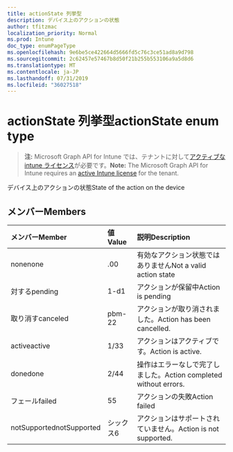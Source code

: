 ```yaml
---
title: actionState 列挙型
description: デバイス上のアクションの状態
author: tfitzmac
localization_priority: Normal
ms.prod: Intune
doc_type: enumPageType
ms.openlocfilehash: 9e6be5ce422664d5666fd5c76c3ce51ad8a9d798
ms.sourcegitcommit: 2c62457e57467b8d50f21b255b553106a9a5d8d6
ms.translationtype: MT
ms.contentlocale: ja-JP
ms.lasthandoff: 07/31/2019
ms.locfileid: "36027518"
---
```

# <a name="actionstate-enum-type"></a><span data-ttu-id="d6d55-103">actionState 列挙型</span><span class="sxs-lookup"><span data-stu-id="d6d55-103">actionState enum type</span></span>

> <span data-ttu-id="d6d55-104">**注:** Microsoft Graph API for Intune では、テナントに対して[アクティブな intune ライセンス](https://go.microsoft.com/fwlink/?linkid=839381)が必要です。</span><span class="sxs-lookup"><span data-stu-id="d6d55-104">**Note:** The Microsoft Graph API for Intune requires an [active Intune license](https://go.microsoft.com/fwlink/?linkid=839381) for the tenant.</span></span>

<span data-ttu-id="d6d55-105">デバイス上のアクションの状態</span><span class="sxs-lookup"><span data-stu-id="d6d55-105">State of the action on the device</span></span>

## <a name="members"></a><span data-ttu-id="d6d55-106">メンバー</span><span class="sxs-lookup"><span data-stu-id="d6d55-106">Members</span></span>
|<span data-ttu-id="d6d55-107">メンバー</span><span class="sxs-lookup"><span data-stu-id="d6d55-107">Member</span></span>|<span data-ttu-id="d6d55-108">値</span><span class="sxs-lookup"><span data-stu-id="d6d55-108">Value</span></span>|<span data-ttu-id="d6d55-109">説明</span><span class="sxs-lookup"><span data-stu-id="d6d55-109">Description</span></span>|
|:---|:---|:---|
|<span data-ttu-id="d6d55-110">none</span><span class="sxs-lookup"><span data-stu-id="d6d55-110">none</span></span>|<span data-ttu-id="d6d55-111">.0</span><span class="sxs-lookup"><span data-stu-id="d6d55-111">0</span></span>|<span data-ttu-id="d6d55-112">有効なアクション状態ではありません</span><span class="sxs-lookup"><span data-stu-id="d6d55-112">Not a valid action state</span></span>|
|<span data-ttu-id="d6d55-113">対する</span><span class="sxs-lookup"><span data-stu-id="d6d55-113">pending</span></span>|<span data-ttu-id="d6d55-114">1-d</span><span class="sxs-lookup"><span data-stu-id="d6d55-114">1</span></span>|<span data-ttu-id="d6d55-115">アクションが保留中</span><span class="sxs-lookup"><span data-stu-id="d6d55-115">Action is pending</span></span>|
|<span data-ttu-id="d6d55-116">取り消す</span><span class="sxs-lookup"><span data-stu-id="d6d55-116">canceled</span></span>|<span data-ttu-id="d6d55-117">pbm-2</span><span class="sxs-lookup"><span data-stu-id="d6d55-117">2</span></span>|<span data-ttu-id="d6d55-118">アクションが取り消されました。</span><span class="sxs-lookup"><span data-stu-id="d6d55-118">Action has been cancelled.</span></span>|
|<span data-ttu-id="d6d55-119">active</span><span class="sxs-lookup"><span data-stu-id="d6d55-119">active</span></span>|<span data-ttu-id="d6d55-120">1/3</span><span class="sxs-lookup"><span data-stu-id="d6d55-120">3</span></span>|<span data-ttu-id="d6d55-121">アクションはアクティブです。</span><span class="sxs-lookup"><span data-stu-id="d6d55-121">Action is active.</span></span>|
|<span data-ttu-id="d6d55-122">done</span><span class="sxs-lookup"><span data-stu-id="d6d55-122">done</span></span>|<span data-ttu-id="d6d55-123">2/4</span><span class="sxs-lookup"><span data-stu-id="d6d55-123">4</span></span>|<span data-ttu-id="d6d55-124">操作はエラーなしで完了しました。</span><span class="sxs-lookup"><span data-stu-id="d6d55-124">Action completed without errors.</span></span>|
|<span data-ttu-id="d6d55-125">フェール</span><span class="sxs-lookup"><span data-stu-id="d6d55-125">failed</span></span>|<span data-ttu-id="d6d55-126">5</span><span class="sxs-lookup"><span data-stu-id="d6d55-126">5</span></span>|<span data-ttu-id="d6d55-127">アクションの失敗</span><span class="sxs-lookup"><span data-stu-id="d6d55-127">Action failed</span></span>|
|<span data-ttu-id="d6d55-128">notSupported</span><span class="sxs-lookup"><span data-stu-id="d6d55-128">notSupported</span></span>|<span data-ttu-id="d6d55-129">シックス</span><span class="sxs-lookup"><span data-stu-id="d6d55-129">6</span></span>|<span data-ttu-id="d6d55-130">アクションはサポートされていません。</span><span class="sxs-lookup"><span data-stu-id="d6d55-130">Action is not supported.</span></span>|



